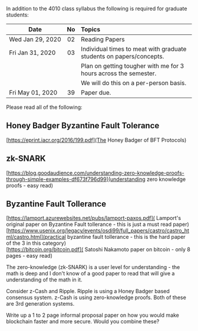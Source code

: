 
In addition to the 4010 class syllabus the following is required for graduate students:


| Date                            | No | Topics                                                                     |
|---------------------------------|:--:|:---------------------------------------------------------------------------|
| Wed&nbsp;Jan&nbsp;29,&nbsp;2020 | 02 | Reading Papers                                                             |
| Fri&nbsp;Jan&nbsp;31,&nbsp;2020 | 03 | Individual times to meat with graduate students on papers/concepts.        |
|                                 |    | Plan on getting tougher with me for 3 hours across the semester.           |
|                                 |    | We will do this on a per-person basis.                                     |
| Fri&nbsp;May&nbsp;01,&nbsp;2020 | 39 | Paper due.                                                                 |


Please read all of the following:

## Honey Badger Byzantine Fault Tolerance
[https://eprint.iacr.org/2016/199.pdf](The Honey Badger of BFT Protocols) <br>

## zk-SNARK
[https://blog.goodaudience.com/understanding-zero-knowledge-proofs-through-simple-examples-df673f796d99](understanding zero knowledge proofs - easy read) <br>

## Byzantine Fault Tollerance
[https://lamport.azurewebsites.net/pubs/lamport-paxos.pdf]( Lamport's original paper on Byzantine Fault tollerance - this is just a must read paper) <br>
[https://www.usenix.org/legacy/events/osdi99/full_papers/castro/castro_html/castro.html](practical byzantine fault tollerance - this is the hard paper of the 3 in this category) <br>
[https://bitcoin.org/bitcoin.pdf]( Satoshi Nakamoto paper on bitcoin - only 8 pages - easy read) <br>

The zero-knowledge (zk-SNARK) is a user level for understanding - the math is deep and I don't know of a good paper to read that will
give a understanding of the math in it.

Consider z-Cash and Ripple.  Ripple is using a Honey Badger based consensus system.  z-Cash is using zero-knowledge proofs.
Both of these are 3rd generation systems.

Write up a 1 to 2 page informal proposal paper on how you would make blockchain faster and more secure.  Would you combine these?



